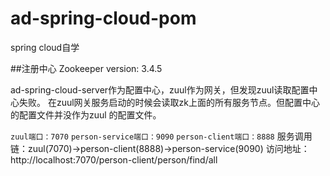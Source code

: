 # ad-spring-cloud-pom
spring cloud自学

##注册中心
Zookeeper version: 3.4.5

ad-spring-cloud-server作为配置中心，zuul作为网关，但发现zuul读取配置中心失败。
在zuul网关服务启动的时候会读取zk上面的所有服务节点。但配置中心的配置文件并没作为zuul
的配置文件。

`zuul端口：7070`
`person-service端口：9090`
`person-client端口：8888`
服务调用链：zuul(7070)->person-client(8888)->person-service(9090)
访问地址：http://localhost:7070/person-client/person/find/all